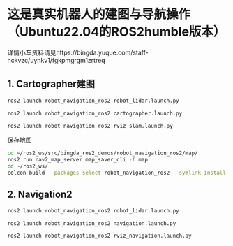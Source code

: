 # 这是真实机器人的建图与导航操作（Ubuntu22.04的ROS2humble版本）
详情小车资料请见https://bingda.yuque.com/staff-hckvzc/uynkv1/fgkpmgrgm1zrtreq
## 1. Cartographer建图
```bash
ros2 launch robot_navigation_ros2 robot_lidar.launch.py 
```
```bash
ros2 launch robot_navigation_ros2 cartographer.launch.py
```
```bash
ros2 launch robot_navigation_ros2 rviz_slam.launch.py
```
保存地图
```bash
cd ~/ros2_ws/src/bingda_ros2_demos/robot_navigation_ros2/map/
ros2 run nav2_map_server map_saver_cli -f map
cd ~/ros2_ws/
colcon build --packages-select robot_navigation_ros2 --symlink-install
```
## 2. Navigation2
```bash
ros2 launch robot_navigation_ros2 robot_lidar.launch.py 
```
```bash
ros2 launch robot_navigation_ros2 navigation.launch.py
```
```bash
ros2 launch robot_navigation_ros2 rviz_navigation.launch.py
```
